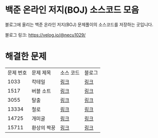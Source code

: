# 백준 온라인 저지(BOJ) 소스코드 모음
블로그에 올리는 백준 온라인 저지(BOJ) 문제풀이의 소스코드를 저장하는 곳입니다.

블로그 링크: https://velog.io/@necu1029/

# 해결한 문제
<table>
  <tr>
    <td>문제 번호</td>
    <td>문제 제목</td>
    <td>소스 코드</td>
    <td>블로그</td>
  </tr>
  <tr>
    <td>1033</td>
    <td>칵테일</td>
    <td><a href="https://github.com/Lee-Jun-Woo/BOJ/blob/main/src/1033.py">링크</a></td>
    <td><a href="https://velog.io/@necu1029/boj-1033">링크</a></td>
  </tr>
  <tr>
    <td>1517</td>
    <td>버블 소트</td>
    <td><a href="https://github.com/Lee-Jun-Woo/BOJ/blob/main/src/1517.py">링크</a></td>
    <td><a href="https://velog.io/@necu1029/boj-1517">링크</a></td>
  </tr>
  <tr>
    <td>3055</td>
    <td>탈출</td>
    <td><a href="https://github.com/Lee-Jun-Woo/BOJ/blob/main/src/3055.py">링크</a></td>
    <td><a href="https://velog.io/@necu1029/boj-3055">링크</a></td>
  </tr>
  <tr>
    <td>13334</td>
    <td>철로</td>
    <td><a href="https://github.com/Lee-Jun-Woo/BOJ/blob/main/src/13334.py">링크</a></td>
    <td><a href="https://velog.io/@necu1029/boj-13334">링크</a></td>
  </tr>
  <tr>
    <td>14725</td>
    <td>개미굴</td>
    <td><a href="https://github.com/Lee-Jun-Woo/BOJ/blob/main/src/14725.py">링크</a></td>
    <td><a href="https://velog.io/@necu1029/boj-14725">링크</a></td>
  </tr>
  <tr>
    <td>15711</td>
    <td>환상의 짝꿍</td>
    <td><a href="https://github.com/Lee-Jun-Woo/BOJ/blob/main/src/15711.py">링크</a></td>
    <td><a href="https://velog.io/@necu1029/boj-15711">링크</a></td>
  </tr>
</table>
